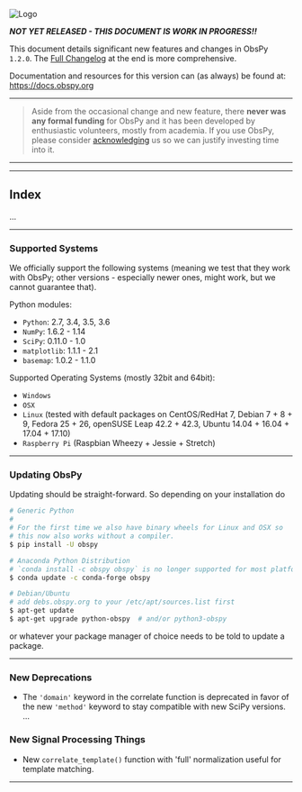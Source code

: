 ![Logo](http://i.imgur.com/EnyL91L.png)


***NOT YET RELEASED - THIS DOCUMENT IS WORK IN PROGRESS!!***

This document details significant new features and changes in ObsPy `1.2.0`. The [Full Changelog](#full-changelog) at the end is more comprehensive.

Documentation and resources for this version can (as always) be found at: https://docs.obspy.org

---

> Aside from the occasional change and new feature, there **never was any formal funding** for ObsPy and it has been developed by enthusiastic volunteers, mostly from academia. If you use ObsPy, please consider [acknowledging](https://github.com/obspy/obspy/wiki#acknowledging) us so we can justify investing time into it.

---


---

## Index

...

---

### Supported Systems

We officially support the following systems (meaning we test that they work with ObsPy; other versions - especially newer ones, might work, but we cannot guarantee that).

Python modules:

* `Python`: 2.7, 3.4, 3.5, 3.6
* `NumPy`: 1.6.2 - 1.14
* `SciPy`: 0.11.0 - 1.0
* `matplotlib`: 1.1.1 - 2.1
* `basemap`: 1.0.2 - 1.1.0

Supported Operating Systems (mostly 32bit and 64bit):

* `Windows`
* `OSX`
* `Linux` (tested with default packages on CentOS/RedHat 7, Debian 7 + 8 + 9, Fedora 25 + 26, openSUSE Leap 42.2 + 42.3, Ubuntu 14.04 + 16.04 + 17.04 + 17.10)
* `Raspberry Pi` (Raspbian Wheezy + Jessie + Stretch)

---

### Updating ObsPy

Updating should be straight-forward. So depending on your installation do


```bash
# Generic Python
#
# For the first time we also have binary wheels for Linux and OSX so
# this now also works without a compiler.
$ pip install -U obspy
```

```bash
# Anaconda Python Distribution
# `conda install -c obspy obspy` is no longer supported for most platforms!
$ conda update -c conda-forge obspy
```

```bash
# Debian/Ubuntu
# add debs.obspy.org to your /etc/apt/sources.list first
$ apt-get update
$ apt-get upgrade python-obspy  # and/or python3-obspy
```

or whatever your package manager of choice needs to be told to update a package.

---

### New Deprecations
 * The `'domain'` keyword in the correlate function is deprecated in favor of the new `'method'` keyword to stay compatible with new SciPy versions.
...

### New Signal Processing Things

 * New `correlate_template()` function with 'full' normalization useful for template matching.


---